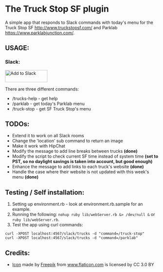 # The Truck Stop SF plugin

A simple app that responds to Slack commands with today's menu for the Truck Stop SF http://www.truckstopsf.com/ and Parklab https://www.parklabjunction.com/.

## USAGE:

### Slack:

<a href="https://slack.com/oauth/authorize?scope=commands&client_id=207679880451.420459731748"><img alt="Add to Slack" height="40" width="139" src="https://platform.slack-edge.com/img/add_to_slack.png" srcset="https://platform.slack-edge.com/img/add_to_slack.png 1x, https://platform.slack-edge.com/img/add_to_slack@2x.png 2x" /></a>

There are three different commands:
* /trucks-help - get help
* /parklab - get today's Parklab menu
* /truck-stop - get SF Truck Stop's menu

## TODOs:
* Extend it to work on all Slack rooms
* Change the 'location' sub command to return an image
* Make it work with HipChat
* Modify the message to add line breaks between trucks **(done)**
* Modify the script to check current SF time instead of system time **(set to PST, so no daylight savings is taken into account, but good enough)**
* Enhance the message to add links to each truck's website **(done)**
* Handle the case where their website is not updated with this week's menu **(done)**

## Testing / Self installation:
1. Setting up environment.rb - look at environment.rb.sample for an example.
2. Running the following: ```nohup ruby lib/webServer.rb &> /dev/null &``` or `ruby lib/webServer.rb`.
3. Test the app using curl commands: 
```
curl -XPOST localhost:4567/slack/trucks -d "command=/truck-stop"
curl -XPOST localhost:4567/slack/trucks -d "command=/parklab"
```

## Credits:
* [Icon](https://www.flaticon.com/free-icon/food-truck_1046762#term=food%20truck&page=1&position=8) made by [Freepik](http://www.freepik.com) from www.flaticon.com is licensed by CC 3.0 BY
